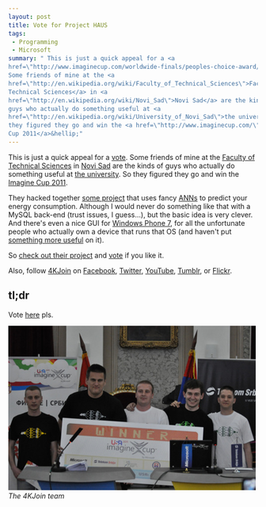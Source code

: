 ```yaml
---
layout: post
title: Vote for Project HAUS
tags:
 - Programming
 - Microsoft
summary: " This is just a quick appeal for a <a
href=\"http://www.imaginecup.com/worldwide-finals/peoples-choice-award/view-and-vote.aspx?r=6495\">vote</a>.
Some friends of mine at the <a
href=\"http://en.wikipedia.org/wiki/Faculty_of_Technical_Sciences\">Faculty of
Technical Sciences</a> in <a
href=\"http://en.wikipedia.org/wiki/Novi_Sad\">Novi Sad</a> are the kinds of
guys who actually do something useful at <a
href=\"http://en.wikipedia.org/wiki/University_of_Novi_Sad\">the university. So
they figured they go and win the <a href=\"http://www.imaginecup.com/\">Imagine
Cup 2011</a>&hellip;"
---
```


This is just a quick appeal for a
[vote](http://www.imaginecup.com/worldwide-finals/peoples-choice-award/view-and-vote.aspx?r=6495).
Some friends of mine at the [Faculty of Technical
Sciences](http://en.wikipedia.org/wiki/Faculty_of_Technical_Sciences) in [Novi
Sad](http://en.wikipedia.org/wiki/Novi_Sad) are the kinds of guys who actually
do something useful at [the
university](http://en.wikipedia.org/wiki/University_of_Novi_Sad). So they
figured they go and win the [Imagine Cup 2011](http://www.imaginecup.com/).

They hacked together [some
project](http://msacademic.rs/download/imaginecup/2011/projects/04%204K-join%20-%20HAUS.pdf)
that uses fancy [ANNs](http://en.wikipedia.org/wiki/Artificial_neural_network)
to predict your energy consumption. Although I would never do something like
that with a MySQL back-end (trust issues, I guess...), but the basic idea is
very clever. And there's even a nice GUI for [Windows Phone
7](http://en.wikipedia.org/wiki/Windows_Phone_7), for all the unfortunate
people who actually own a device that runs that OS (and haven't put [something
more useful](http://www.android.com/) on it).

So [check out their
project](http://www.imaginecup.com/worldwide-finals/peoples-choice-award/view-and-vote.aspx?r=6495)
and
[vote](http://www.imaginecup.com/worldwide-finals/peoples-choice-award/view-and-vote.aspx?r=6495)
if you like it.

Also, follow [4KJoin](http://4kjoin.tumblr.com/) on
[Facebook](http://www.facebook.com/4Kjoin),
[Twitter](http://twitter.com/4kjoin),
[YouTube](http://youtube.com/user/4kjoin), [Tumblr](http://4kjoin.tumblr.com/),
or [Flickr](http://flickr.com/4kjoin).


tl;dr
-----

Vote
[here](http://www.imaginecup.com/worldwide-finals/peoples-choice-award/view-and-vote.aspx?r=6495)
pls.

<div class="img center">
  <a href="http://www.imaginecup.com/worldwide-finals/peoples-choice-award/view-and-vote.aspx?r=6495">
    <img alt="4KJoin" src="/media/images/random/4kjoin-team.jpg">
  </a>
  <br/>
  <em>The 4KJoin team</em>
</div>
